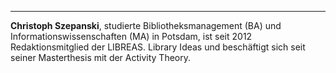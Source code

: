---

**Christoph Szepanski**, studierte Bibliotheksmanagement (BA) und
Informationswissenschaften (MA) in Potsdam, ist seit 2012
Redaktionsmitglied der LIBREAS. Library Ideas und beschäftigt sich seit
seiner Masterthesis mit der Activity Theory.
